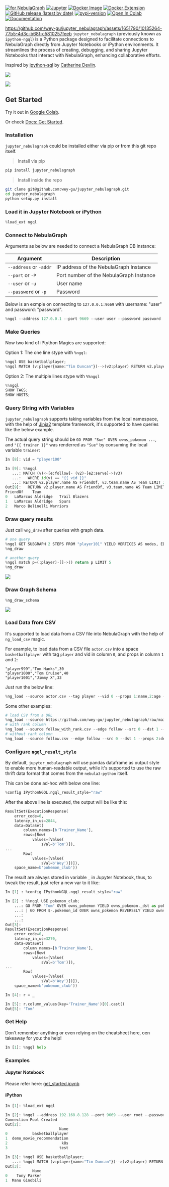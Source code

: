
[![for NebulaGraph](https://img.shields.io/badge/Toolchain-NebulaGraph-blue)](https://github.com/vesoft-inc/nebula) [![Jupyter](https://img.shields.io/badge/Jupyter-Supported-brightgreen)](https://github.com/jupyterlab/jupyterlab) [![Docker Image](https://img.shields.io/docker/v/weygu/nebulagraph-jupyter?label=Image&logo=docker)](https://hub.docker.com/r/weygu/nebulagraph-jupyter) [![Docker Extension](https://img.shields.io/badge/Docker-Extension-blue?logo=docker)](https://hub.docker.com/extensions/weygu/nebulagraph-dd-ext) [![GitHub release (latest by date)](https://img.shields.io/github/v/release/wey-gu/jupyter_nebulagraph?label=Version)](https://github.com/wey-gu/jupyter_nebulagraph/releases)
[![pypi-version](https://img.shields.io/pypi/v/jupyter_nebulagraph)](https://pypi.org/project/jupyter_nebulagraph/)
[![Open In Colab](https://colab.research.google.com/assets/colab-badge.svg)](https://colab.research.google.com/github/wey-gu/jupyter_nebulagraph/blob/main/docs/get_started.ipynb)
[![Documentation](https://img.shields.io/badge/docs-Read%20The%20Docs-blue)](https://jupyter-nebulagraph.readthedocs.io/)


https://github.com/wey-gu/jupyter_nebulagraph/assets/1651790/10135264-77b5-4d3c-b68f-c5810257feeb
`jupyter_nebulagraph` (previously known as `ipython-ngql`) is a Python package designed to facilitate connections to NebulaGraph directly from Jupyter Notebooks or iPython environments. It streamlines the process of creating, debugging, and sharing Jupyter Notebooks that interact with NebulaGraph, enhancing collaborative efforts.

Inspired by [ipython-sql](https://github.com/catherinedevlin/ipython-sql) by [Catherine Devlin](https://catherinedevlin.blogspot.com/).


![](https://user-images.githubusercontent.com/1651790/236798634-8ccb3b5c-8a4f-4834-b602-10eeb2678bc8.png)

![](https://user-images.githubusercontent.com/1651790/236798238-49dd59c9-0827-4a86-b714-fb195e6be4b9.png)


## Get Started

Try it out in [Google Colab](https://colab.research.google.com/github/wey-gu/jupyter_nebulagraph/blob/main/docs/get_started.ipynb).

Or check [Docs: Get Started](https://jupyter-nebulagraph.readthedocs.io/en/latest/get_started/).

### Installation

`jupyter_nebulagraph` could be installed either via pip or from this git repo itself.

> Install via pip

```bash
pip install jupyter_nebulagraph
```

> Install inside the repo

```bash
git clone git@github.com:wey-gu/jupyter_nebulagraph.git
cd jupyter_nebulagraph
python setup.py install
```

### Load it in Jupyter Notebook or iPython

```python
%load_ext ngql
```

### Connect to NebulaGraph

Arguments as below are needed to connect a NebulaGraph DB instance:

| Argument               | Description                              |
| ---------------------- | ---------------------------------------- |
| `--address` or `-addr` | IP address of the NebulaGraph Instance   |
| `--port` or `-P`       | Port number of the NebulaGraph Instance  |
| `--user` or `-u`       | User name                                |
| `--password` or `-p`   | Password                                 |

Below is an exmple on connecting to `127.0.0.1:9669` with username: "user" and password: "password".

```python
%ngql --address 127.0.0.1 --port 9669 --user user --password password
```

### Make Queries

Now two kind of iPtython Magics are supported:

Option 1: The one line stype with `%ngql`:

```python
%ngql USE basketballplayer;
%ngql MATCH (v:player{name:"Tim Duncan"})-->(v2:player) RETURN v2.player.name AS Name;
```

Option 2: The multiple lines stype with `%%ngql `

```python
%%ngql
SHOW TAGS;
SHOW HOSTS;
```

### Query String with Variables

`jupyter_nebulagraph` supports taking variables from the local namespace, with the help of [Jinja2](https://jinja.palletsprojects.com/) template framework, it's supported to have queries like the below example.

The actual query string should be `GO FROM "Sue" OVER owns_pokemon ...`, and `"{{ trainer }}"` was renderred as `"Sue"` by consuming the local variable `trainer`:

```python
In [8]: vid = "player100"

In [9]: %%ngql
   ...: MATCH (v)<-[e:follow]- (v2)-[e2:serve]->(v3)
   ...:   WHERE id(v) == "{{ vid }}"
   ...: RETURN v2.player.name AS FriendOf, v3.team.name AS Team LIMIT 3;
Out[9]:   RETURN v2.player.name AS FriendOf, v3.team.name AS Team LIMIT 3;
FriendOf	Team
0	LaMarcus Aldridge	Trail Blazers
1	LaMarcus Aldridge	Spurs
2	Marco Belinelli	Warriors
```

### Draw query results

Just call `%ng_draw` after queries with graph data.

```python
# one query
%ngql GET SUBGRAPH 2 STEPS FROM "player101" YIELD VERTICES AS nodes, EDGES AS relationships;
%ng_draw

# another query
%ngql match p=(:player)-[]->() return p LIMIT 5
%ng_draw
```

![](https://github.com/wey-gu/jupyter_nebulagraph/assets/1651790/b3d9ca07-2eb1-45ae-949b-543f58a57760)

### Draw Graph Schema

```python
%ng_draw_schema
```

![](https://github.com/wey-gu/jupyter_nebulagraph/assets/1651790/81fd71b5-61e7-4c65-93be-c2f4e507611b)

### Load Data from CSV

It's supported to load data from a CSV file into NebulaGraph with the help of `ng_load_csv` magic.

For example, to load data from a CSV file `actor.csv` into a space `basketballplayer` with tag `player` and vid in column `0`, and props in column `1` and `2`:

```csv
"player999","Tom Hanks",30
"player1000","Tom Cruise",40
"player1001","Jimmy X",33
```

Just run the below line:

```python
%ng_load --source actor.csv --tag player --vid 0 --props 1:name,2:age --space basketballplayer
```

Some other examples:

```python
# load CSV from a URL
%ng_load --source https://github.com/wey-gu/jupyter_nebulagraph/raw/main/examples/actor.csv --tag player --vid 0 --props 1:name,2:age --space demo_basketballplayer
# with rank column
%ng_load --source follow_with_rank.csv --edge follow --src 0 --dst 1 --props 2:degree --rank 3 --space basketballplayer
# without rank column
%ng_load --source follow.csv --edge follow --src 0 --dst 1 --props 2:degree --space basketballplayer
```

### Configure `ngql_result_style`

By default, `jupyter_nebulagraph` will use pandas dataframe as output style to enable more human-readable output, while it's supported to use the raw thrift data format that comes from the `nebula3-python` itself.

This can be done ad-hoc with below one line:

```python
%config IPythonNGQL.ngql_result_style="raw"
```

After the above line is executed, the output will be like this:

```python
ResultSet(ExecutionResponse(
    error_code=0,
    latency_in_us=2844,
    data=DataSet(
        column_names=[b'Trainer_Name'],
        rows=[Row(
            values=[Value(
                sVal=b'Tom')]),
...
        Row(
            values=[Value(
                sVal=b'Wey')])]),
    space_name=b'pokemon_club'))
```

The result are always stored in variable `_` in Jupyter Notebook, thus, to tweak the result, just refer a new var to it like:

```python
In [1] : %config IPythonNGQL.ngql_result_style="raw"

In [2] : %%ngql USE pokemon_club;
    ...: GO FROM "Tom" OVER owns_pokemon YIELD owns_pokemon._dst as pokemon_id
    ...: | GO FROM $-.pokemon_id OVER owns_pokemon REVERSELY YIELD owns_pokemon._dst AS Trainer_Name;
    ...:
    ...:
Out[3]:
ResultSet(ExecutionResponse(
    error_code=0,
    latency_in_us=3270,
    data=DataSet(
        column_names=[b'Trainer_Name'],
        rows=[Row(
            values=[Value(
                sVal=b'Tom')]),
...
        Row(
            values=[Value(
                sVal=b'Wey')])]),
    space_name=b'pokemon_club'))

In [4]: r = _

In [5]: r.column_values(key='Trainer_Name')[0].cast()
Out[5]: 'Tom'
```

### Get Help

Don't remember anything or even relying on the cheatsheet here, oen takeaway for you: the help!

```python
In [1]: %ngql help
```

### Examples

#### Jupyter Notebook

Please refer here: [get_started.ipynb](https://github.com/wey-gu/jupyter_nebulagraph/blob/main/docs/get_started.ipynb)

#### iPython

```python
In [1]: %load_ext ngql

In [2]: %ngql --address 192.168.8.128 --port 9669 --user root --password nebula
Connection Pool Created
Out[2]: 
                        Name
0           basketballplayer
1  demo_movie_recommendation
2                        k8s
3                       test

In [3]: %ngql USE basketballplayer;
   ...: %ngql MATCH (v:player{name:"Tim Duncan"})-->(v2:player) RETURN v2.player.name AS Name;
Out[3]: 
            Name
0    Tony Parker
1  Manu Ginobili
```
